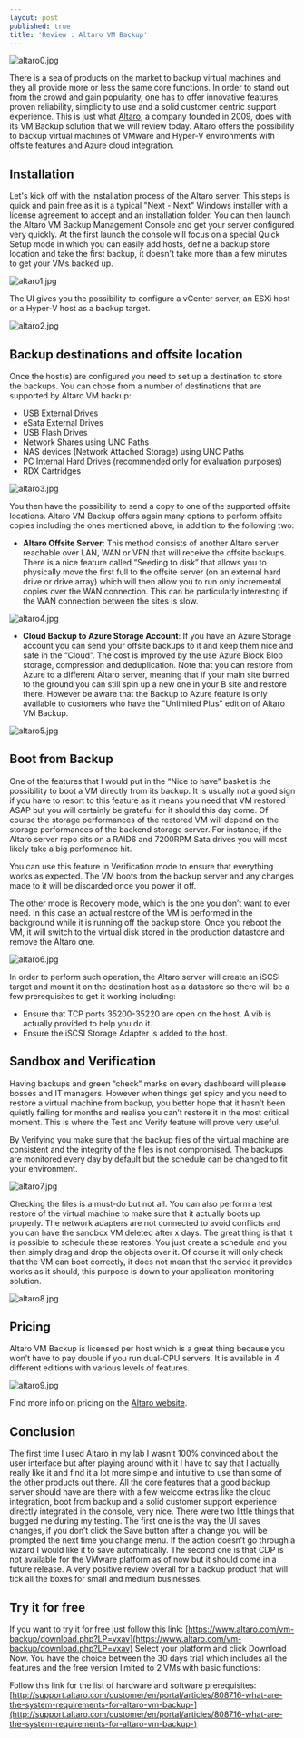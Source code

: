 ```yaml
---
layout: post
published: true
title: 'Review : Altaro VM Backup'
---
```

![altaro0.jpg]({{site.baseurl}}/img/altaro0.jpg)

There is a sea of products on the market to backup virtual machines and they all provide more or less the same core functions. In order to stand out from the crowd and gain popularity, one has to offer innovative features, proven reliability, simplicity to use and a solid customer centric support experience. This is just what [Altaro](https://www.altaro.com?LP=vxav ), a company founded in 2009, does with its VM Backup solution that we will review today.
Altaro offers the possibility to backup virtual machines of VMware and Hyper-V environments with offsite features and Azure cloud integration.

## Installation
Let's kick off with the installation process of the Altaro server. This steps is quick and pain free as it is a typical "Next - Next" Windows installer with a license agreement to accept and an installation folder. You can then launch the Altaro VM Backup Management Console and get your server configured very quickly. At the first launch the console will focus on a special Quick Setup mode in which you can easily add hosts, define a backup store location and take the first backup, it doesn't take more than a few minutes to get your VMs backed up.

![altaro1.jpg]({{site.baseurl}}/img/altaro1.jpg)

The UI gives you the possibility to configure a vCenter server, an ESXi host or a Hyper-V host as a backup target.

![altaro2.jpg]({{site.baseurl}}/img/altaro2.jpg)

## Backup destinations and offsite location
Once the host(s) are configured you need to set up a destination to store the backups. You can chose from a number of destinations that are supported by Altaro VM backup:

- USB External Drives
- eSata External Drives
- USB Flash Drives
- Network Shares using UNC Paths
- NAS devices (Network Attached Storage) using UNC Paths
- PC Internal Hard Drives (recommended only for evaluation purposes)
- RDX Cartridges

![altaro3.jpg]({{site.baseurl}}/img/altaro3.jpg)

You then have the possibility to send a copy to one of the supported offsite locations. Altaro VM Backup offers again many options to perform offsite copies including the ones mentioned above, in addition to the following two:

- **Altaro Offsite Server**: This method consists of another Altaro server reachable over LAN, WAN or VPN that will receive the offsite backups. There is a nice feature called “Seeding to disk” that allows you to physically move the first full to the offsite server (on an external hard drive or drive array) which will then allow you to run only incremental copies over the WAN connection. This can be particularly interesting if the WAN connection between the sites is slow.

![altaro4.jpg]({{site.baseurl}}/img/altaro4.jpg)

- **Cloud Backup to Azure Storage Account**: If you have an Azure Storage account you can send your offsite backups to it and keep them nice and safe in the “Cloud”. The cost is improved by the use Azure Block Blob storage, compression and deduplication. Note that you can restore from Azure to a different Altaro server, meaning that if your main site burned to the ground you can still spin up a new one in your B site and restore there. However be aware that the Backup to Azure feature is only available to customers who have the "Unlimited Plus" edition of Altaro VM Backup.

![altaro5.jpg]({{site.baseurl}}/img/altaro5.jpg)

## Boot from Backup
One of the features that I would put in the “Nice to have” basket is the possibility to boot a VM directly from its backup. It is usually not a good sign if you have to resort to this feature as it means you need that VM restored ASAP but you will certainly be grateful for it should this day come. Of course the storage performances of the restored VM will depend on the storage performances of the backend storage server. For instance, if the Altaro server repo sits on a RAID6 and 7200RPM Sata drives you will most likely take a big performance hit.

You can use this feature in Verification mode to ensure that everything works as expected. The VM boots from the backup server and any changes made to it will be discarded once you power it off. 

The other mode is Recovery mode, which is the one you don’t want to ever need. In this case an actual restore of the VM is performed in the background while it is running off the backup store. Once you reboot the VM, it will switch to the virtual disk stored in the production datastore and remove the Altaro one.

![altaro6.jpg]({{site.baseurl}}/img/altaro6.jpg)

In order to perform such operation, the Altaro server will create an iSCSI target and mount it on the destination host as a datastore so there will be a few prerequisites to get it working including:

- Ensure that TCP ports 35200-35220 are open on the host. A vib is actually provided to help you do it.
- Ensure the iSCSI Storage Adapter is added to the host.

## Sandbox and Verification
Having backups and green “check” marks on every dashboard will please bosses and IT managers. However when things get spicy and you need to restore a virtual machine from backup, you better hope that it hasn’t been quietly failing for months and realise you can’t restore it in the most critical moment. This is where the Test and Verify feature will prove very useful.

By Verifying you make sure that the backup files of the virtual machine are consistent and the integrity of the files is not compromised. The backups are monitored every day by default but the schedule can be changed to fit your environment.

![altaro7.jpg]({{site.baseurl}}/img/altaro7.jpg)

Checking the files is a must-do but not all. You can also perform a test restore of the virtual machine to make sure that it actually boots up properly. The network adapters are not connected to avoid conflicts and you can have the sandbox VM deleted after x days. The great thing is that it is possible to schedule these restores. You just create a schedule and you then simply drag and drop the objects over it. Of course it will only check that the VM can boot correctly, it does not mean that the service it provides works as it should, this purpose is down to your application monitoring solution.

![altaro8.jpg]({{site.baseurl}}/img/altaro8.jpg)

## Pricing
Altaro VM Backup is licensed per host which is a great thing because you won’t have to pay double if you run dual-CPU servers. It is available in 4 different editions with various levels of features.

![altaro9.jpg]({{site.baseurl}}/img/altaro9.jpg)

Find more info on pricing on the [Altaro website](https://www.altaro.com/vm-backup/pricing.php).

## Conclusion
The first time I used Altaro in my lab I wasn’t 100% convinced about the user interface but after playing around with it I have to say that I actually really like it and find it a lot more simple and intuitive to use than some of the other products out there. All the core features that a good backup server should have are there with a few welcome extras like the cloud integration, boot from backup and a solid customer support experience directly integrated in the console, very nice.
There were two little things that bugged me during my testing. The first one is the way the UI saves changes, if you don’t click the Save button after a change you will be prompted the next time you change menu. If the action doesn’t go through a wizard I would like it to save automatically. The second one is that CDP is not available for the VMware platform as of now but it should come in a future release.
A very positive review overall for a backup product that will tick all the boxes for small and medium businesses.

## Try it for free
If you want to try it for free just follow this link: [https://www.altaro.com/vm-backup/download.php?LP=vxav](https://www.altaro.com/vm-backup/download.php?LP=vxav)
Select your platform and click Download Now. You have the choice between the 30 days trial which includes all the features and the free version limited to 2 VMs with basic functions: 

Follow this link for the list of hardware and software prerequisites: [http://support.altaro.com/customer/en/portal/articles/808716-what-are-the-system-requirements-for-altaro-vm-backup-](http://support.altaro.com/customer/en/portal/articles/808716-what-are-the-system-requirements-for-altaro-vm-backup-)